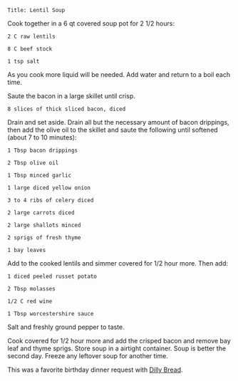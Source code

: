 ~~~ recipe-info
Title: Lentil Soup
~~~

Cook together in a 6 qt covered soup pot for 2 1/2 hours:

~~~ recipe-ingredients
2 C raw lentils

8 C beef stock

1 tsp salt
~~~

As you cook more liquid will be needed. Add water and return to a boil each time.

Saute the bacon in a large skillet until crisp.

~~~ recipe-ingredients
8 slices of thick sliced bacon, diced
~~~

Drain and set aside. Drain all but the necessary amount of bacon drippings, then add the olive oil
to the skillet and saute the following until softened (about 7 to 10 minutes):

~~~ recipe-ingredients
1 Tbsp bacon drippings

2 Tbsp olive oil

1 Tbsp minced garlic

1 large diced yellow onion

3 to 4 ribs of celery diced

2 large carrots diced

2 large shallots minced

2 sprigs of fresh thyme

1 bay leaves
~~~

Add to the cooked lentils and simmer covered for 1/2 hour more. Then add:

~~~ recipe-ingredients
1 diced peeled russet potato

2 Tbsp molasses

1/2 C red wine

1 Tbsp worcestershire sauce
~~~

Salt and freshly ground pepper to taste.

Cook covered for 1/2 hour more and add the crisped bacon and remove bay leaf and thyme sprigs. Store
soup in a airtight container. Soup is better the second day. Freeze any leftover soup for another
time.

This was a favorite birthday dinner request with
[Dilly Bread](#id=recipes-DillyBread&categories.0=Breads).
